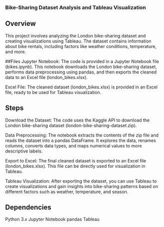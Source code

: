 ### Bike-Sharing Dataset Analysis and Tableau Visualization
## Overview
This project involves analyzing the London bike-sharing dataset and creating visualizations using Tableau. The dataset contains information about bike rentals, including factors like weather conditions, temperature, and more.

##Files
Jupyter Notebook: The code is provided in a Jupyter Notebook file (bikes.ipynb). This notebook downloads the London bike-sharing dataset, performs data preprocessing using pandas, and then exports the cleaned data to an Excel file (london_bikes.xlsx).

Excel File: The cleaned dataset (london_bikes.xlsx) is provided in an Excel file, ready to be used for Tableau visualization.

## Steps
Download the Dataset: The code uses the Kaggle API to download the London bike-sharing dataset (london-bike-sharing-dataset.zip).

Data Preprocessing: The notebook extracts the contents of the zip file and reads the dataset into a pandas DataFrame. It explores the data, renames columns, converts data types, and maps numerical values to more descriptive labels.

Export to Excel: The final cleaned dataset is exported to an Excel file (london_bikes.xlsx). This file can be directly used for visualization in Tableau.

Tableau Visualization: After exporting the dataset, you can use Tableau to create visualizations and gain insights into bike-sharing patterns based on different factors such as weather, temperature, and season.

## Dependencies
Python 3.x
Jupyter Notebook
pandas
Tableau
